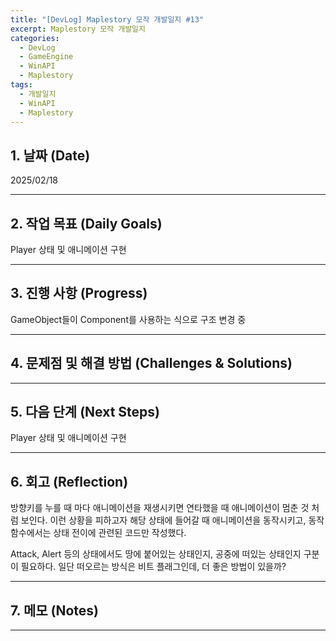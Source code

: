```yaml
---
title: "[DevLog] Maplestory 모작 개발일지 #13"
excerpt: Maplestory 모작 개발일지
categories:
  - DevLog
  - GameEngine
  - WinAPI
  - Maplestory
tags:
  - 개발일지
  - WinAPI
  - Maplestory
---
```

## 1. 날짜 (Date)

2025/02/18

---

## 2. 작업 목표 (Daily Goals)

Player 상태 및 애니메이션 구현

---

## 3. 진행 사항 (Progress)

GameObject들이 Component를 사용하는 식으로 구조 변경 중

---

## 4. 문제점 및 해결 방법 (Challenges & Solutions)


---

## 5. 다음 단계 (Next Steps)

Player 상태 및 애니메이션 구현

---

## 6. 회고 (Reflection)

방향키를 누를 때 마다 애니메이션을 재생시키면 연타했을 때 애니메이션이 멈춘 것 처럼 보인다. 이런 상황을 피하고자 해당 상태에 들어갈 때 애니메이션을 동작시키고, 동작 함수에서는 상태 전이에 관련된 코드만 작성했다.

Attack, Alert 등의 상태에서도 땅에 붙어있는 상태인지, 공중에 떠있는 상태인지 구분이 필요하다. 일단 떠오르는 방식은 비트 플래그인데, 더 좋은 방법이 있을까?

---

## 7. 메모 (Notes)


---

